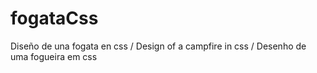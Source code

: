 # fogataCss
Diseño de una fogata en css / Design of a campfire in css / Desenho de uma fogueira em css
